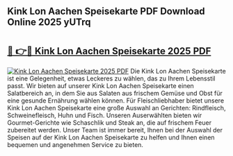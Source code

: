 ## Kink Lon Aachen Speisekarte PDF Download Online 2025 yUTrq

# <h2><a href="http://gc63k8a.nevu.top/?p=Kink+Lon+Aachen+Speisekarte">🔗 👉🔴 Kink Lon Aachen Speisekarte 2025 PDF</a></h2>

[![Kink Lon Aachen Speisekarte 2025 PDF](https://i.imgur.com/dBaPXMq.png)](http://gc63k8a.nevu.top/?p=Kink+Lon+Aachen+Speisekarte)
Die Kink Lon Aachen Speisekarte ist eine Gelegenheit, etwas Leckeres zu wählen, das zu Ihrem Lebensstil passt. Wir bieten auf unserer Kink Lon Aachen Speisekarte einen Salatbereich an, in dem Sie aus Salaten aus frischem Gemüse und Obst für eine gesunde Ernährung wählen können. Für Fleischliebhaber bietet unsere Kink Lon Aachen Speisekarte eine große Auswahl an Gerichten: Rindfleisch, Schweinefleisch, Huhn und Fisch. Unseren Auserwählten bieten wir Gourmet-Gerichte wie Schaschlik und Steak an, die auf frischem Feuer zubereitet werden. Unser Team ist immer bereit, Ihnen bei der Auswahl der Speisen auf der Kink Lon Aachen Speisekarte zu helfen und Ihnen einen bequemen und angenehmen Service zu bieten.
